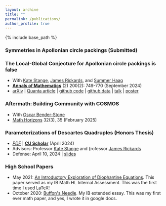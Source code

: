 ```yaml
---
layout: archive
title: ""
permalink: /publications/
author_profile: true
---
```


{% include base_path %}
### Symmetries in Apollonian circle packings (Submitted) 


### The Local-Global Conjecture for Apollonian circle packings is false 
 * With <a href="https://math.katestange.net">Kate Stange</a>, <a href="https://math.colorado.edu/~jari2770">James Rickards</a>, and <a href="https://math.colorado.edu/~suha3163/#">Summer Haag</a>
 * <a href="https://doi.org/10.4007/annals.2024.200.2.6">**Annals of Mathematics**</a> (2) 200(2): 749-770 (September 2024)
 * <a href="https://arxiv.org/abs/2307.02749">arXiv</a> &#124; <a href="https://www.quantamagazine.org/two-students-unravel-a-widely-believed-math-conjecture-20230810/">Quanta article</a> &#124; <a href="https://github.com/JamesRickards-Canada/Apollonian">github code</a> &#124; <a href="https://github.com/JamesRickards-Canada/Apollonian-Missing-Curvatures">github data</a> &#124; [talk](/files/Presentation__Apollonian_Circle_Packing___the_Local_Global_Conjecture.pdf) &#124; [poster](/files/Poster.pdf)


### Aftermath: Building Community with COSMOS
  * With <a href="https://oscarbenderstone0.wordpress.com/">Oscar Bender-Stone</a>
  * <a href="https://www.tandfonline.com/doi/full/10.1080/10724117.2024.2421733">Math Horizons</a> 32(3), 35 (February 2025)


### Parameterizations of Descartes Quadruples (Honors Thesis)
 * [*PDF*](/files/HonorsThesis.pdf) &#124; <a href="https://scholar.colorado.edu/concern/undergraduate_honors_theses/1r66j2803">**CU Scholar**</a> (April 2024)
 * Advisors: Professor <a href="https://math.katestange.net">Kate Stange</a> and {rofessor <a href="https://math.colorado.edu/~jari2770">James Rickards</a>
 * Defense: April 10, 2024 &#124; [slides](/files/HonorsThesisSlides.pdf)


### High School Papers 
 * May 2021: [An Introductory Exploration of Diophantine Equations](/files/IntroductoryExplorationDiophantineEquations.pdf). This paper served as my IB Math HL Internal Assessment. This was the first time I used LaTeX!
 * October 2020: [Buffon's Needle](/files/Buffon'sNeedleGoogleDoc.pdf). My IB extended essay. This was my first ever math paper, and yes, I wrote it in google docs.

